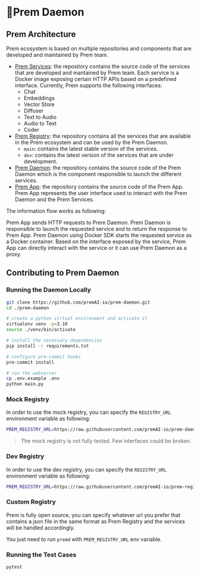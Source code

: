 # 🏃Prem Daemon

## Prem Architecture

Prem ecosystem is based on multiple repositories and components that are developed and maintained by Prem team.

- [Prem Services](https://github.com/premAI-io/prem-services): the repository contains the source code of the services that are developed and mantained by Prem team. Each service is a Docker image exposing certain HTTP APIs based on a predefined interface. Currently, Prem supports the following interfaces:
    - Chat
    - Embeddings
    - Vector Store
    - Diffuser
    - Text to Audio
    - Audio to Text
    - Coder
- [Prem Registry](https://github.com/premAI-io/prem-registry): the repository contains all the services that are available in the Prem ecosystem and can be used by the Prem Daemon.
    - `main`: contains the latest stable version of the services.
    - `dev`: contains the latest version of the services that are under development.
- [Prem Daemon](https://github.com/premAI-io/prem-daemon): the repository contains the source code of the Prem Daemon which is the component responsible to launch the different services.
- [Prem App](https://github.com/premAI-io/prem-app): the repository contains the source code of the Prem App. Prem App represents the user interface used to interact with the Prem Daemon and the Prem Services.

The information flow works as following:

Prem App sends HTTP requests to Prem Daemon. Prem Daemon is responsible to launch the requested service and to return the response to Prem App. Prem Daemon using Docker SDK starts the requested service as a Docker container. Based on the interface exposed by the service, Prem App can directly interact with the service or it can use Prem Daemon as a proxy.

## Contributing to Prem Daemon

### Running the Daemon Locally

```bash
git clone https://github.com/premAI-io/prem-daemon.git
cd ./prem-daemon

# create a python virtual environment and activate it
virtualenv venv -p=3.10
source ./venv/bin/activate

# install the necessary dependencies
pip install -r requirements.txt

# configure pre-commit hooks
pre-commit install

# run the webserver
cp .env.example .env
python main.py
```

### Mock Registry

In order to use the mock registry, you can specify the `REGISTRY_URL` environment variable as following:

```bash
PREM_REGISTRY_URL=https://raw.githubusercontent.com/premAI-io/prem-daemon/main/resources/mocks/manifests.json
```

> The mock registry is not fully tested. Few interfaces could be broken.

### Dev Registry

In order to use the dev registry, you can specify the `REGISTRY_URL` environment variable as following:

```bash
PREM_REGISTRY_URL=https://raw.githubusercontent.com/premAI-io/prem-registry/dev/manifests.json
```

### Custom Registry

Prem is fully open source, you can specify whatever url you prefer that contains a json file in the same format as Prem Registry and the services will be handled accordingly.

You just need to run `premd` with `PREM_REGISTRY_URL` env variable.

### Running the Test Cases

```bash
pytest
```
